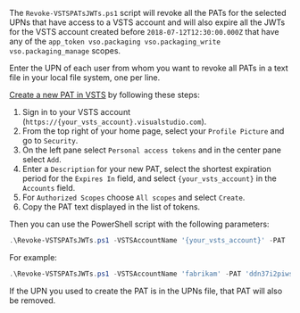 The `Revoke-VSTSPATsJWTs.ps1` script will revoke all the PATs for the selected UPNs that have access to a VSTS account and will also expire all the JWTs for the VSTS account created before `2018-07-12T12:30:00.000Z` that have any of the `app_token vso.packaging vso.packaging_write vso.packaging_manage` scopes. 

Enter the UPN of each user from whom you want to revoke all PATs in a text file in your local file system, one per line. 

[Create a new PAT in VSTS](https://docs.microsoft.com/en-us/vsts/organizations/accounts/use-personal-access-tokens-to-authenticate?view=vsts#create-personal-access-tokens-to-authenticate-access) by following these steps: 
1. Sign in to your VSTS account (`https://{your_vsts_account}.visualstudio.com`). 
2. From the top right of your home page, select your `Profile Picture` and go to `Security`. 
3. On the left pane select `Personal access tokens` and in the center pane select `Add`. 
4. Enter a `Description` for your new PAT, select the shortest expiration period for the `Expires In` field, and select `{your_vsts_account}` in the `Accounts` field. 
5. For `Authorized Scopes` choose `All scopes` and select `Create`. 
6. Copy the PAT text displayed in the list of tokens. 

Then you can use the PowerShell script with the following parameters: 
```PowerShell
.\Revoke-VSTSPATsJWTs.ps1 -VSTSAccountName '{your_vsts_account}' -PAT '{your_new_pat}' -UPNsFileLocation '{location_of_your_UPNs_file}'
```

For example: 
```PowerShell
.\Revoke-VSTSPATsJWTs.ps1 -VSTSAccountName 'fabrikam' -PAT 'ddn37i2piwsficsk6zrr5vjbac3zr3egq2s3gieogbrgym32myqa' -UPNsFileLocation '.\UPNs.txt'
```

If the UPN you used to create the PAT is in the UPNs file, that PAT will also be removed. 
